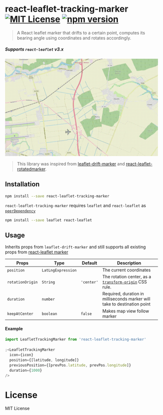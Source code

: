 # react-leaflet-tracking-marker [![MIT License](https://img.shields.io/badge/license-MIT-brightgreen.svg?style=plastic)](http://opensource.org/licenses/MIT) [![npm version](https://badge.fury.io/js/leaflet-marker-rotation.svg)]()

> A React leaflet marker that drifts to a certain point, computes its bearing angle using coordinates and rotates accordingly.

##### Supports `react-leaflet` v3.x

!["IMG"](./src/demo/planeDemo.gif 'example')

> This library was inspired from [leaflet-drift-marker](https://github.com/hugobarragon/leaflet-drift-marker#drift_marker-with-leaflet) and [react-leaflet-rotatedmarker](https://github.com/verdie-g/react-leaflet-rotatedmarker).

## Installation

```bash
npm install --save react-leaflet-tracking-marker
```

`react-leaflet-tracking-marker` requires `leaflet` and `react-leaflet` as [`peerDependency`](https://docs.npmjs.com/files/package.json#peerdependencies)

```bash
npm install --save leaflet react-leaflet
```

## Usage

Inherits props from `leaflet-drift-marker` and still supports all existing props from [react-leaflet marker](https://react-leaflet.js.org/docs/api-components/#marker)

| Props            | Type               | Default    | Description                                                                                                                 |
| ---------------- | ------------------ | ---------- | --------------------------------------------------------------------------------------------------------------------------- |
| `position`       | `LatLngExpression` |            | The current coordinates                                                                                                     |
| `rotationOrigin` | `String`           | `'center'` | The rotation center, as a [`transform-origin`](https://developer.mozilla.org/en-US/docs/Web/CSS/transform-origin) CSS rule. |
| `duration`       | `number`           |            | Required, duration in milliseconds marker will take to destination point                                                    |
| `keepAtCenter`   | `boolean`          | `false`    | Makes map view follow marker                                                                                                |

#### Example

```jsx
import LeafletTrackingMarker from 'react-leaflet-tracking-marker'

;<LeafletTrackingMarker
  icon={icon}
  position={[latitude, longitude]}
  previousPosition={[prevPos.latitude, prevPos.longitude]}
  duration={1000}
/>
```

# License

MIT License
